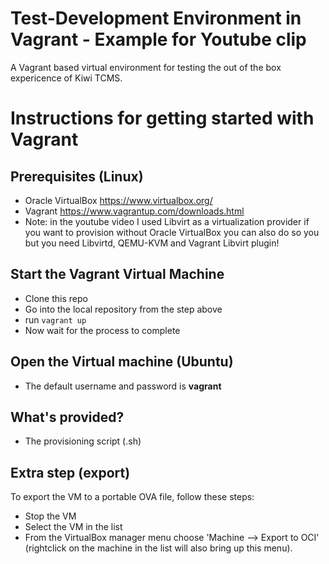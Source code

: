 # Test-Development Environment in Vagrant - Example for Youtube clip
A Vagrant based virtual environment for testing the out of the box expericence of Kiwi TCMS. 

# Instructions for getting started with Vagrant
## Prerequisites (Linux)
- Oracle VirtualBox https://www.virtualbox.org/
- Vagrant https://www.vagrantup.com/downloads.html
- Note: in the youtube video I used Libvirt as a virtualization provider if you want to provision without Oracle VirtualBox you can also do so you but you need Libvirtd, QEMU-KVM and Vagrant Libvirt plugin!

## Start the Vagrant Virtual Machine
- Clone this repo
- Go into the local repository from the step above
- run `vagrant up`
- Now wait for the process to complete

## Open the Virtual machine (Ubuntu)
- The default username and password is **vagrant**

## What's provided?
- The provisioning script (.sh)

## Extra step (export)
To export the VM to a portable OVA file, follow these steps:
- Stop the VM
- Select the VM in the list
- From the VirtualBox manager menu choose 'Machine --> Export to OCI' (rightclick on the machine in the list will also bring up this menu).
